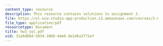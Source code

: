 ```yaml
---
content_type: resource
description: This resource contains solutions to assignment 3.
file: https://ol-ocw-studio-app-production.s3.amazonaws.com/courses/2-016-hydrodynamics-13-012-fall-2005/31e6d6845034106844e6da1d6a3771ef_hw3_sol.pdf
file_type: application/pdf
resourcetype: Document
title: hw3_sol.pdf
uid: 31e6d684-5034-1068-44e6-da1d6a3771ef
---
```

